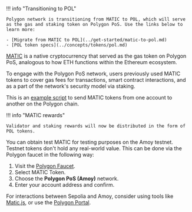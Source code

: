 !!! info "Transitioning to POL"

    Polygon network is transitioning from MATIC to POL, which will serve as the gas and staking token on Polygon PoS. Use the links below to learn more:

    - [Migrate from MATIC to POL](../get-started/matic-to-pol.md)
    - [POL token specs](../concepts/tokens/pol.md)

[MATIC](https://etherscan.io/token/0x7D1AfA7B718fb893dB30A3aBc0Cfc608AaCfeBB0) is a native cryptocurrency that served as the gas token on Polygon PoS, analogous to how ETH functions within the Ethereum ecosystem.

To engage with the Polygon PoS network, users previously used MATIC tokens to cover gas fees for transactions, smart contract interactions, and as a part of the network's security model via staking.

This is an [example script](https://gist.github.com/rahuldamodar94/ea3bc4c551e6fc2d318767dcd7e5bffe) to send MATIC tokens from one account to another on the Polygon chain.

!!! info "MATIC rewards"

    Validator and staking rewards will now be distributed in the form of POL tokens.

You can obtain test MATIC for testing purposes on the Amoy testnet. Testnet tokens don't hold any real-world value. This can be done via the Polygon faucet in the following way:

1. Visit the [Polygon Faucet](https://faucet.polygon.technology/).
2. Select MATIC Token.
3. Choose the **Polygon PoS (Amoy)** network.
4. Enter your account address and confirm.

For interactions between Sepolia and Amoy, consider using tools like [Matic.js](https://maticnetwork.github.io/matic.js/), or use the [Polygon Portal](https://portal.polygon.technology/).
